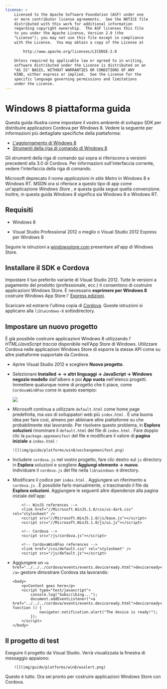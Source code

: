 ```yaml
---
license: >
    Licensed to the Apache Software Foundation (ASF) under one
    or more contributor license agreements.  See the NOTICE file
    distributed with this work for additional information
    regarding copyright ownership.  The ASF licenses this file
    to you under the Apache License, Version 2.0 (the
    "License"); you may not use this file except in compliance
    with the License.  You may obtain a copy of the License at

        http://www.apache.org/licenses/LICENSE-2.0

    Unless required by applicable law or agreed to in writing,
    software distributed under the License is distributed on an
    "AS IS" BASIS, WITHOUT WARRANTIES OR CONDITIONS OF ANY
    KIND, either express or implied.  See the License for the
    specific language governing permissions and limitations
    under the License.
---
```


# Windows 8 piattaforma guida

Questa guida illustra come impostare il vostro ambiente di sviluppo SDK per distribuire applicazioni Cordova per Windows 8. Vedere la seguente per informazioni più dettagliate specifiche della piattaforma:

*   <a href="upgrading.html">L'aggiornamento di Windows 8</a>
*   <a href="tools.html">Strumenti della riga di comando di Windows 8</a>

Gli strumenti della riga di comando qui sopra si riferiscono a versioni precedenti alla 3.0 di Cordova. Per informazioni sull'interfaccia corrente, vedere l'interfaccia della riga di comando.

Microsoft deprecato il nome *applicazioni in stile Metro* in Windows 8 e Windows RT. MSDN ora si riferisce a questo tipo di app come un'applicazione *Windows Store* , e questa guida segue quella convenzione. Inoltre, in questa guida *Windows 8* significa sia Windows 8 e Windows RT.

## Requisiti

*   Windows 8

*   Visual Studio Professional 2012 o meglio o Visual Studio 2012 Express per Windows 8

Seguire le istruzioni a [windowsstore.com][1] presentare all'app di Windows Store.

 [1]: http://www.windowsstore.com/

## Installare il SDK e Cordova

Impostare il tuo preferito variante di Visual Studio 2012. Tutte le versioni a pagamento del prodotto (professionale, ecc.) ti consentono di costruire applicazioni Windows Store. È necessario **esprimere per Windows 8** costruire Windows App Store l' [Express edizioni][2].

 [2]: http://www.microsoft.com/visualstudio/eng/products/visual-studio-express-products

Scaricare ed estrarre l'ultima copia di [Cordova][3]. Queste istruzioni si applicano alla `lib\windows-8` sottodirectory.

 [3]: http://phonegap.com/download

## Impostare un nuovo progetto

È già possibile costruire applicazioni Windows 8 utilizzando l' *HTML/JavaScript traccia* disponibile nell'App Store di Windows. Utilizzare Cordova nelle applicazioni Windows Store di esporre la stesse API come su altre piattaforme supportate da Cordova.

*   Aprire Visual Studio 2012 e scegliere **Nuovo progetto**.

*   Selezionare **Installed → → altri linguaggi → JavaScript → Windows negozio modello** dall'albero e poi **App vuota** nell'elenco progetti. Immettere qualunque nome di progetto che ti piace, come `CordovaWin8Foo` come in questo esempio:
    
    ![][4]

*   Microsoft continua a utilizzare `default.html` come home page predefinita, ma uso di sviluppatori web più `index.html` . È una buona idea per fare così, almeno per abbinare altre piattaforme su che probabilmente stai lavorando. Per risolvere questo problema, in **Esplora soluzioni** rinominare il `default.html` del file di `index.html` . Fare doppio clic la `package.appxmanifest` del file e modificare il valore di **pagina iniziale** a `index.html` :
    
        ![](img/guide/platforms/win8/wschangemanifest.png)
        

*   Includere `cordova.js` nel vostro progetto, fare clic destro sul `js` directory in **Esplora** soluzioni e scegliere **Aggiungi elemento → nuovo**. Individuare il `cordova.js` del file nella `lib\windows-8` directory.

*   Modificare il codice per `index.html` . Aggiungere un riferimento a `cordova.js` . È possibile farlo manualmente, o trascinando il file da **Esplora soluzioni**. Aggiungere le seguenti altre dipendenze alla pagina iniziale dell'app:
    
            <!-- WinJS references -->
            <link href="//Microsoft.WinJS.1.0/css/ui-dark.css" rel="stylesheet" />
            <script src="//Microsoft.WinJS.1.0/js/base.js"></script>
            <script src="//Microsoft.WinJS.1.0/js/ui.js"></script>
        
            <!-- Cordova -->
            <script src="/js/cordova.js"></script>
        
            <!-- CordovaWin8Foo references -->
            <link href="/css/default.css" rel="stylesheet" />
            <script src="/js/default.js"></script>
        

*   Aggiungere un `<a href="../../../cordova/events/events.deviceready.html">deviceready</a>` gestore dimostrare Cordova sta lavorando:
    
        <body>
            <p>Content goes here</p>
            <script type="text/javascript">
                console.log("Subscribing...");
                document.addEventListener("<a href="../../../cordova/events/events.deviceready.html">deviceready</a>", function () {
                    navigator.notification.alert("The device is ready!");
                });
            </script>
        </body>
        

 [4]: img/guide/platforms/win8/wsnewproject.png

## Il progetto di test

Eseguire il progetto da Visual Studio. Verrà visualizzata la finestra di messaggio appaiono:

        ![](img/guide/platforms/win8/wsalert.png)
    

Questo è tutto. Ora sei pronto per costruire applicazioni Windows Store con Cordova.